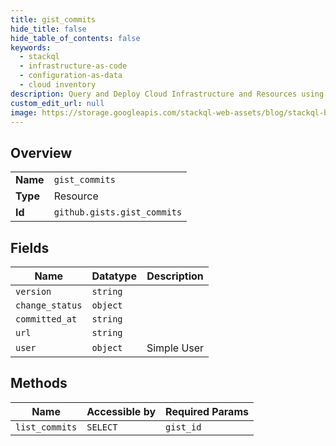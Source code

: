 ```yaml
---
title: gist_commits
hide_title: false
hide_table_of_contents: false
keywords:
  - stackql
  - infrastructure-as-code
  - configuration-as-data
  - cloud inventory
description: Query and Deploy Cloud Infrastructure and Resources using SQL
custom_edit_url: null
image: https://storage.googleapis.com/stackql-web-assets/blog/stackql-blog-post-featured-image.png
---
```

  
    

## Overview
<table><tbody>
<tr><td><b>Name</b></td><td><code>gist_commits</code></td></tr>
<tr><td><b>Type</b></td><td>Resource</td></tr>
<tr><td><b>Id</b></td><td><code>github.gists.gist_commits</code></td></tr>
</tbody></table>

## Fields
| Name | Datatype | Description |
| ---- | -------- | ----------- |
| `version` | `string` |  |
| `change_status` | `object` |  |
| `committed_at` | `string` |  |
| `url` | `string` |  |
| `user` | `object` | Simple User |
## Methods
| Name | Accessible by | Required Params |
| ---- | ------------- | --------------- |
| `list_commits` | `SELECT` | `gist_id` |
